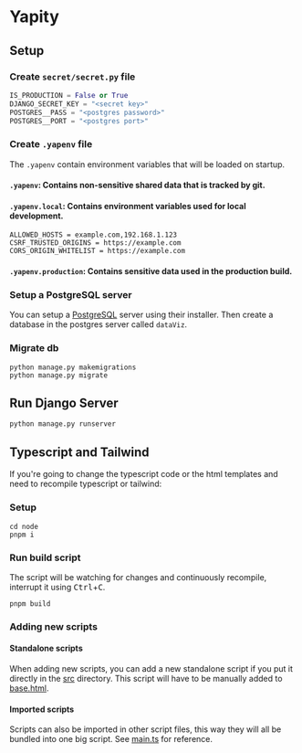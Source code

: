 # Yapity

## Setup

### Create `secret/secret.py` file

```py
IS_PRODUCTION = False or True
DJANGO_SECRET_KEY = "<secret key>"
POSTGRES__PASS = "<postgres password>"
POSTGRES__PORT = "<postgres port>"
```

### Create `.yapenv` file

The `.yapenv` contain environment variables that will be loaded on startup.

#### `.yapenv`: Contains non-sensitive shared data that is tracked by git.

#### `.yapenv.local`: Contains environment variables used for local development.

```
ALLOWED_HOSTS = example.com,192.168.1.123
CSRF_TRUSTED_ORIGINS = https://example.com
CORS_ORIGIN_WHITELIST = https://example.com
```

#### `.yapenv.production`: Contains sensitive data used in the production build.

### Setup a PostgreSQL server

You can setup a [PostgreSQL](https://www.postgresql.org/) server using their installer.
Then create a database in the postgres server called `dataViz`.

### Migrate db

```shell
python manage.py makemigrations
python manage.py migrate
```

## Run Django Server

```shell
python manage.py runserver
```

## Typescript and Tailwind

If you're going to change the typescript code or the html templates and need to recompile typescript or tailwind:

### Setup

```shell
cd node
pnpm i
```

### Run build script

The script will be watching for changes and continuously recompile, interrupt it using <kbd>Ctrl</kbd>+<kbd>C</kbd>.

```shell
pnpm build
```

### Adding new scripts

#### Standalone scripts

When adding new scripts, you can add a new standalone script if you put it directly in the [src](./node/src/) directory.
This script will have to be manually added to [base.html](./templates/base.html).

#### Imported scripts

Scripts can also be imported in other script files, this way they will all be bundled into one big script.
See [main.ts](./node/src/main.ts) for reference.
